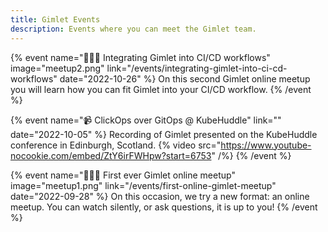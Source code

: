 ```yaml
---
title: Gimlet Events
description: Events where you can meet the Gimlet team.
---
```


{% event name="🧑‍🤝‍🧑 Integrating Gimlet into CI/CD workflows" image="meetup2.png" link="/events/integrating-gimlet-into-ci-cd-workflows" date="2022-10-26" %}
On this second Gimlet online meetup you will learn how you can fit Gimlet into your CI/CD workflow.
{% /event %}

{% event name="📹 ClickOps over GitOps @ KubeHuddle" link="" date="2022-10-05" %}
Recording of Gimlet presented on the KubeHuddle conference in Edinburgh, Scotland.
{% video src="https://www.youtube-nocookie.com/embed/ZtY6irFWHpw?start=6753" /%}
{% /event %}

{% event name="🧑‍🤝‍🧑 First ever Gimlet online meetup" image="meetup1.png" link="/events/first-online-gimlet-meetup" date="2022-09-28" %}
On this occasion, we try a new format: an online meetup. You can watch silently, or ask questions, it is up to you!
{% /event %}
